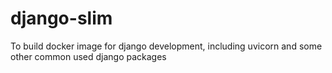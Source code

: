 # django-slim
To build docker image for django development, including uvicorn and some other common used django packages 
